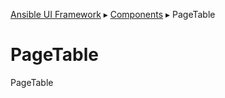 [Ansible UI Framework](Framework.md#ansible-ui-framework) ▸ [Components](Components.md#ansible-ui-components) ▸ PageTable

# PageTable

PageTable
